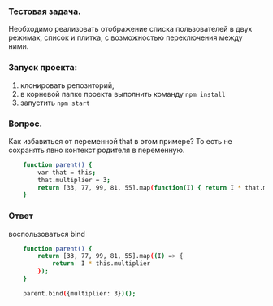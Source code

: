 ### Тестовая задача.

Необходимо реализовать отображение списка пользователей в двух режимах, список и
плитка, с возможностью переключения между ними.

### Запуск проекта:

1. клонировать репозиторий,
2. в корневой папке проекта выполнить команду `npm install`
3. запустить `npm start`

### Вопрос.

Как избавиться от переменной that в этом примере? То есть не сохранять явно
контекст родителя в переменную.

```sh
    function parent() {
        var that = this;
        that.multiplier = 3;
        return [33, 77, 99, 81, 55].map(function(I) { return I * that.multiplier});
    }
```

### Ответ

воспользоваться bind

```sh
    function parent() {
        return [33, 77, 99, 81, 55].map((I) => {
            return  I * this.multiplier
        });
    }

    parent.bind({multiplier: 3})();
```

